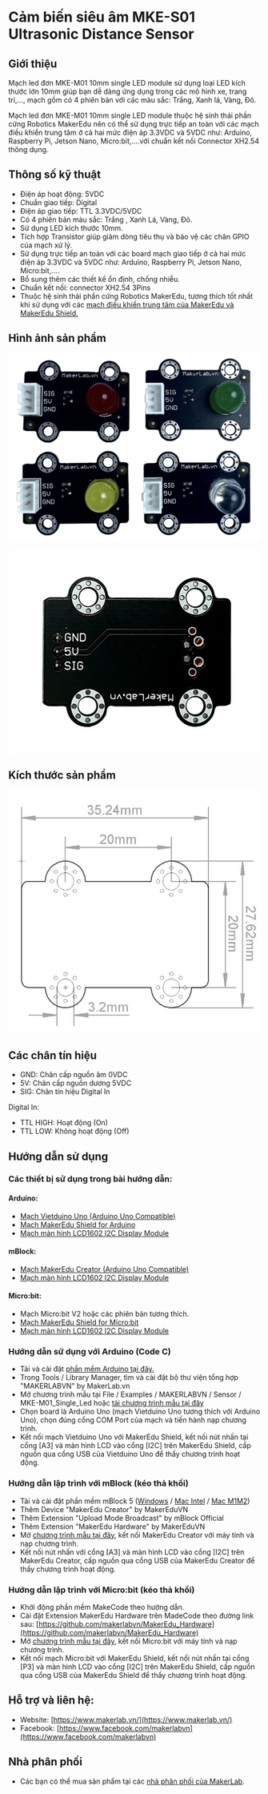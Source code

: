 # Cảm biến siêu âm MKE-S01 Ultrasonic Distance Sensor

## Giới thiệu

Mạch led đơn MKE-M01 10mm single LED module sử dụng loại LED kích thước lớn 10mm giúp bạn dễ dàng ứng dụng trong các mô hình xe, trang trí,..., mạch gồm có 4 phiên bản với các màu sắc: Trắng, Xanh lá, Vàng, Đỏ.

Mạch led đơn MKE-M01 10mm single LED module thuộc hệ sinh thái phần cứng Robotics MakerEdu nên có thể sử dụng trực tiếp an toàn với các mạch điều khiển trung tâm ở cả hai mức điện áp 3.3VDC và 5VDC như: Arduino, Raspberry Pi, Jetson Nano, Micro:bit,....với chuẩn kết nối Connector XH2.54 thông dụng.

## Thông số kỹ thuật

- Điện áp hoạt động: 5VDC
- Chuẩn giao tiếp: Digital
- Điện áp giao tiếp: TTL 3.3VDC/5VDC
- Có 4 phiên bản màu sắc: Trắng , Xanh Lá, Vàng, Đỏ.
- Sử dụng LED kích thước 10mm.
- Tích hợp Transistor giúp giảm dòng tiêu thụ và bảo vệ các chân GPIO của mạch xử lý.
- Sử dụng trực tiếp an toàn với các board mạch giao tiếp ở cả hai mức điện áp 3.3VDC và 5VDC như: Arduino, Raspberry Pi, Jetson Nano, Micro:bit,....
- Bổ sung thêm các thiết kế ổn định, chống nhiễu.
- Chuẩn kết nối: connector XH2.54 3Pins
- Thuộc hệ sinh thái phần cứng Robotics MakerEdu, tương thích tốt nhất khi sử dụng với các [mạch điều khiển trung tâm của MakerEdu và MakerEdu Shield.](https://wiki.makerlab.vn/index.php/MakerEdu)

## Hình ảnh sản phẩm

![MKE_S01_Ultrasonic](/image/MKE_M01_Single_Led_01.jpg)

![MKE_S01_Ultrasonic](/image/MKE_M01_Single_Led_02.jpg)

## Kích thước sản phẩm

![MKE_S01_Ultrasonic](/image/MKE_M01_Single_Led_03.JPG)

## Các chân tín hiệu

- GND:	Chân cấp nguồn âm 0VDC
- 5V:	Chân cấp nguồn dương 5VDC
- SIG:	Chân tín hiệu Digital In

Digital In: 
- TTL HIGH: Hoạt động (On)
- TTL LOW:  Không hoạt động (Off)

## Hướng dẫn sử dụng

### Các thiết bị sử dụng trong bài hướng dẫn:

#### Arduino:
- [Mạch Vietduino Uno (Arduino Uno Compatible)](https://github.com/makerlabvn/Vietduino-Uno)
- [Mạch MakerEdu Shield for Arduino](https://github.com/makerlabvn/MakerEdu-Shield-for-Arduino)
- [Mạch màn hình LCD1602 I2C Display Module](https://github.com/makerlabvn/MKE-M07-LCD1602-I2C-Display-Module)

#### mBlock:

- [Mạch MakerEdu Creator (Arduino Uno Compatible)](https://github.com/makerlabvn/MakerEdu-Creator)
- [Mạch màn hình LCD1602 I2C Display Module](https://github.com/makerlabvn/MKE-M07-LCD1602-I2C-Display-Module)

#### Micro:bit:

- Mạch Micro:bit V2 hoặc các phiên bản tương thích.
- [Mạch MakerEdu Shield for Micro:bit](https://github.com/makerlabvn/MakerEdu-Shield-for-Microbit)
- [Mạch màn hình LCD1602 I2C Display Module](https://github.com/makerlabvn/MKE-M07-LCD1602-I2C-Display-Module)

### Hướng dẫn sử dụng với Arduino (Code C)
- Tải và cài đặt [phần mềm Arduino tại đây.](https://www.arduino.cc/en/software)
- Trong Tools / Library Manager, tìm và cài đặt bộ thư viện tổng hợp "MAKERLABVN" by MakerLab.vn
- Mở chương trình mẫu tại File / Examples / MAKERLABVN / Sensor / MKE-M01_Single_Led hoặc [tải chương trình mẫu tại đây](https://github.com/thanhtam18/MKE-M01-Single-Led-10mm-Module/tree/main/arduino)
- Chọn board là Arduino Uno (mạch Vietduino Uno tương thích với Arduino Uno), chọn đúng cổng COM Port của mạch và tiến hành nạp chương trình.
- Kết nối mạch Vietduino Uno với MakerEdu Shield, kết nối nút nhấn tại cổng [A3] và màn hình LCD vào cổng [I2C] trên MakerEdu Shield, cấp nguồn qua cổng USB của Vietduino Uno để thấy chương trình hoạt động.

### Hướng dẫn lập trình với mBlock (kéo thả khối)

- Tải và cài đặt phần mềm mBlock 5 ([Windows](https://www.mediafire.com/file/ma55iajd7glwmbo/%255BMakerLab.vn%255D_mBlock_V5.4.3_for_Windows.zip/file) / [Mac Intel](https://www.mediafire.com/file/pjfngy6d7ktb55f/%255BMakerLab.vn%255D_mBlock_V5.4.3_for_Mac_Intel.zip/file) / [Mac M1M2](https://www.mediafire.com/file/mfdkgpgnpa7uv2s/%255BMakerLab.vn%255D_mBlock_V5.4.3_for_Mac_M1M2.zip/file))
- Thêm Device "MakerEdu Creator" by MakerEduVN
- Thêm Extension "Upload Mode Broadcast" by mBlock Official
- Thêm Extension "MakerEdu Hardware" by MakerEduVN
- Mở [chương trình mẫu tại đây](https://github.com/thanhtam18/MKE-M01-Single-Led-10mm-Module/tree/main/mBlock5), kết nối MakerEdu Creator với máy tính và nạp chương trình.
- Kết nối nút nhấn với cổng [A3] và màn hình LCD vào cổng [I2C] trên MakerEdu Creator, cấp nguồn qua cổng USB của MakerEdu Creator để thấy chương trình hoạt động.


### Hướng dẫn lập trình với Micro:bit (kéo thả khối)

- Khởi động phần mềm MakeCode theo hướng dẫn.
- Cài đặt Extension MakerEdu Hardware trên MadeCode theo đường link sau: [https://github.com/makerlabvn/MakerEdu_Hardware](https://github.com/makerlabvn/MakerEdu_Hardware)
- Mở [chương trình mẫu tại đây](/microbit), kết nối Micro:bit với máy tính và nạp chương trình.
- Kết nối mạch Micro:bit với MakerEdu Shield, kết nối nút nhấn tại cổng [P3] và màn hình LCD vào cổng [I2C] trên MakerEdu Shield, cấp nguồn qua cổng USB của MakerEdu Shield để thấy chương trình hoạt động.

## Hỗ trợ và liên hệ:

- Website: [https://www.makerlab.vn/](https://www.makerlab.vn/)
- Facebook: [https://www.facebook.com/makerlabvn](https://www.facebook.com/makerlabvn)

## Nhà phân phối

- Các bạn có thể mua sản phẩm tại các [nhà phân phối của MakerLab](https://www.makerlab.vn/nha-phan-phoi/).
